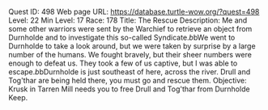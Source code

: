 Quest ID: 498
Web page URL: https://database.turtle-wow.org/?quest=498
Level: 22
Min Level: 17
Race: 178
Title: The Rescue
Description: Me and some other warriors were sent by the Warchief to retrieve an object from Durnholde and to investigate this so-called Syndicate.$b$bWe went to Durnholde to take a look around, but we were taken by surprise by a large number of the humans. We fought bravely, but their sheer numbers were enough to defeat us. They took a few of us captive, but I was able to escape.$b$bDurnholde is just southeast of here, across the river. Drull and Tog'thar are being held there, you must go and rescue them.
Objective: Krusk in Tarren Mill needs you to free Drull and Tog'thar from Durnholde Keep.
